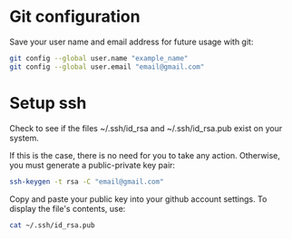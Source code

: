 <h1>Git configuration</h1>

Save your user name and email address for future usage with git:

```bash
git config --global user.name "example_name"
git config --global user.email "email@gmail.com"
```

<h1>Setup ssh</h1>

Check to see if the files ~/.ssh/id_rsa and ~/.ssh/id_rsa.pub exist on your system.

If this is the case, there is no need for you to take any action. Otherwise, you must generate a public-private key pair:

```bash
ssh-keygen -t rsa -C "email@gmail.com"
```

Copy and paste your public key into your github account settings. To display the file's contents, use:

```bash
cat ~/.ssh/id_rsa.pub
```
